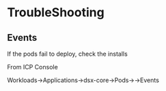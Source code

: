 # TroubleShooting
## Events
If the pods fail to deploy, check the installs

From ICP Console

Workloads->Applications->dsx-core->Pods-><pod>->Events

